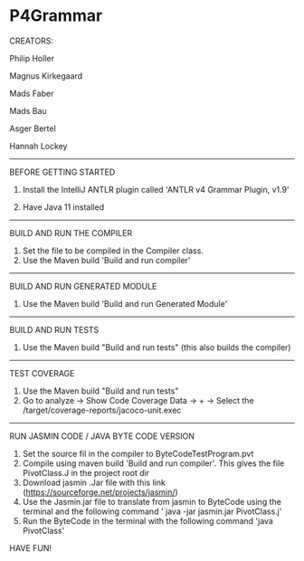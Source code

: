# P4Grammar

CREATORS:

Philip Holler

Magnus Kirkegaard

Mads Faber

Mads Bau

Asger Bertel

Hannah Lockey
_________________________________________________
BEFORE GETTING STARTED
1. Install the IntelliJ ANTLR plugin called 'ANTLR v4 Grammar Plugin, v1.9'

2. Have Java 11 installed
_________________________________________________________________________

BUILD AND RUN THE COMPILER
1. Set the file to be compiled in the Compiler class.
2. Use the Maven build 'Build and run compiler'
_____________________________
BUILD AND RUN GENERATED MODULE
1. Use the Maven build 'Build and run Generated Module'

_________________________________
BUILD AND RUN TESTS
1. Use the Maven build "Build and run tests" (this also builds the compiler)

____________________________
TEST COVERAGE

1. Use the Maven build "Build and run tests"
2. Go to analyze -> Show Code Coverage Data -> + -> Select the /target/coverage-reports/jacoco-unit.exec 

___________________________________________
RUN JASMIN CODE / JAVA BYTE CODE VERSION
1. Set the source fil in the compiler to ByteCodeTestProgram.pvt
2. Compile using maven build 'Build and run compiler'. This gives the file PivotClass.J in the project root dir
3. Download jasmin .Jar file with this link (https://sourceforge.net/projects/jasmin/)
4. Use the Jasmin.jar file to translate from jasmin to ByteCode using the terminal and the following command '
java  -jar jasmin.jar PivotClass.j'
5. Run the ByteCode in the terminal with the following command 'java PivotClass'

HAVE FUN!

